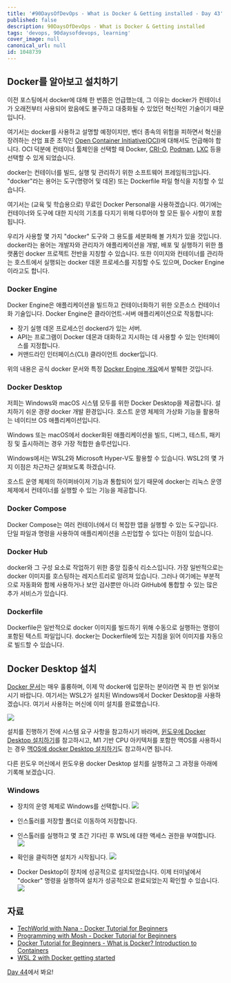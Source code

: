 ```yaml
---
title: '#90DaysOfDevOps - What is Docker & Getting installed - Day 43'
published: false
description: 90DaysOfDevOps - What is Docker & Getting installed
tags: 'devops, 90daysofdevops, learning'
cover_image: null
canonical_url: null
id: 1048739
---
```


## Docker를 알아보고 설치하기

이전 포스팅에서 docker에 대해 한 번쯤은 언급했는데, 그 이유는 docker가 컨테이너가 오래전부터 사용되어 왔음에도 불구하고 대중화될 수 있었던 혁신적인 기술이기 때문입니다.

여기서는 docker를 사용하고 설명할 예정이지만, 벤더 종속의 위험을 피하면서 혁신을 장려하는 산업 표준 조직인 [Open Container Initiative(OCI)](https://www.opencontainers.org/)에 대해서도 언급해야 합니다. OCI 덕분에 컨테이너 툴체인을 선택할 때 Docker, [CRI-O](https://cri-o.io/), [Podman](http://podman.io/), [LXC](https://linuxcontainers.org/) 등을 선택할 수 있게 되었습니다.

docker는 컨테이너를 빌드, 실행 및 관리하기 위한 소프트웨어 프레임워크입니다. "docker"라는 용어는 도구(명령어 및 데몬) 또는 Dockerfile 파일 형식을 지칭할 수 있습니다.

여기서는 (교육 및 학습용으로) 무료인 Docker Personal을 사용하겠습니다. 여기에는 컨테이너와 도구에 대한 지식의 기초를 다지기 위해 다루어야 할 모든 필수 사항이 포함됩니다.

우리가 사용할 몇 가지 "docker" 도구와 그 용도를 세분화해 볼 가치가 있을 것입니다. docker라는 용어는 개발자와 관리자가 애플리케이션을 개발, 배포 및 실행하기 위한 플랫폼인 docker 프로젝트 전반을 지칭할 수 있습니다. 또한 이미지와 컨테이너를 관리하는 호스트에서 실행되는 docker 데몬 프로세스를 지칭할 수도 있으며, Docker Engine이라고도 합니다.

### Docker Engine

Docker Engine은 애플리케이션을 빌드하고 컨테이너화하기 위한 오픈소스 컨테이너화 기술입니다. Docker Engine은 클라이언트-서버 애플리케이션으로 작동합니다:

- 장기 실행 데몬 프로세스인 dockerd가 있는 서버.
- API는 프로그램이 Docker 데몬과 대화하고 지시하는 데 사용할 수 있는 인터페이스를 지정합니다.
- 커맨드라인 인터페이스(CLI) 클라이언트 docker입니다.

위의 내용은 공식 docker 문서와 특정 [Docker Engine 개요](https://docs.docker.com/engine/)에서 발췌한 것입니다.

### Docker Desktop

저희는 Windows와 macOS 시스템 모두를 위한 Docker Desktop을 제공합니다. 설치하기 쉬운 경량 docker 개발 환경입니다. 호스트 운영 체제의 가상화 기능을 활용하는 네이티브 OS 애플리케이션입니다.

Windows 또는 macOS에서 docker화된 애플리케이션을 빌드, 디버그, 테스트, 패키징 및 출시하려는 경우 가장 적합한 솔루션입니다.

Windows에서는 WSL2와 Microsoft Hyper-V도 활용할 수 있습니다. WSL2의 몇 가지 이점은 차근차근 살펴보도록 하겠습니다.

호스트 운영 체제의 하이퍼바이저 기능과 통합되어 있기 때문에 docker는 리눅스 운영 체제에서 컨테이너를 실행할 수 있는 기능을 제공합니다.

### Docker Compose

Docker Compose는 여러 컨테이너에서 더 복잡한 앱을 실행할 수 있는 도구입니다. 단일 파일과 명령을 사용하여 애플리케이션을 스핀업할 수 있다는 이점이 있습니다.

### Docker Hub

docker와 그 구성 요소로 작업하기 위한 중앙 집중식 리소스입니다. 가장 일반적으로는 docker 이미지를 호스팅하는 레지스트리로 알려져 있습니다. 그러나 여기에는 부분적으로 자동화와 함께 사용하거나 보안 검사뿐만 아니라 GitHub에 통합할 수 있는 많은 추가 서비스가 있습니다.

### Dockerfile

Dockerfile은 일반적으로 docker 이미지를 빌드하기 위해 수동으로 실행하는 명령이 포함된 텍스트 파일입니다. docker는 Dockerfile에 있는 지침을 읽어 이미지를 자동으로 빌드할 수 있습니다.

## Docker Desktop 설치

[Docker 문서](https://docs.docker.com/engine/install/)는 매우 훌륭하며, 이제 막 docker에 입문하는 분이라면 꼭 한 번 읽어보시기 바랍니다. 여기서는 WSL2가 설치된 Windows에서 Docker Desktop을 사용하겠습니다. 여기서 사용하는 머신에 이미 설치를 완료했습니다.

![](/2022/Days/Images/Day43_Containers1.png)

설치를 진행하기 전에 시스템 요구 사항을 참고하시기 바라며, [윈도우에 Docker Desktop 설치하기](https://docs.docker.com/desktop/windows/install/)를 참고하시고, M1 기반 CPU 아키텍처를 포함한 맥OS를 사용하시는 경우 [맥OS에 docker Desktop 설치하기](https://docs.docker.com/desktop/mac/install/)도 참고하시면 됩니다.

다른 윈도우 머신에서 윈도우용 docker Desktop 설치를 실행하고 그 과정을 아래에 기록해 보겠습니다.

### Windows

- 장치의 운영 체제로 Windows를 선택합니다.
  <img src = ../../Days/Images/Day43_operatingSystem.png>

- 인스톨러를 저장할 폴더로 이동하여 저장합니다.

- 인스톨러를 실행하고 몇 초간 기다린 후 WSL에 대한 액세스 권한을 부여합니다.
  <img src = ../../Days/Images/Day43_EnableWSL.png>

- 확인을 클릭하면 설치가 시작됩니다.
  <img src = ../../Days/Images/Day43_install.png>

- Docker Desktop이 장치에 성공적으로 설치되었습니다. 이제 터미널에서 "docker" 명령을 실행하여 설치가 성공적으로 완료되었는지 확인할 수 있습니다.
  <img src = ../../Days/Images/Day43_check.png>

## 자료

- [TechWorld with Nana - Docker Tutorial for Beginners](https://www.youtube.com/watch?v=3c-iBn73dDE)
- [Programming with Mosh - Docker Tutorial for Beginners](https://www.youtube.com/watch?v=pTFZFxd4hOI)
- [Docker Tutorial for Beginners - What is Docker? Introduction to Containers](https://www.youtube.com/watch?v=17Bl31rlnRM&list=WL&index=128&t=61s)
- [WSL 2 with Docker getting started](https://www.youtube.com/watch?v=5RQbdMn04Oc)

[Day 44](day44.md)에서 봐요!
